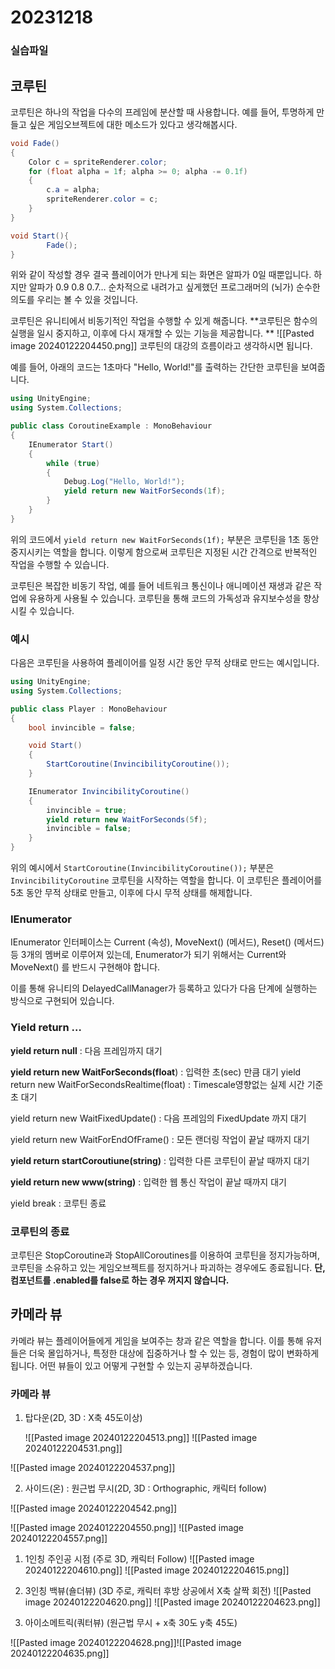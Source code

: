 # 20231218

### 실습파일

## 코루틴

코루틴은 하나의 작업을 다수의 프레임에 분산할 때 사용합니다. 예를 들어, 투명하게 만들고 싶은 게임오브젝트에 대한 메소드가 있다고 생각해봅시다.

```csharp
void Fade()
{
    Color c = spriteRenderer.color;
    for (float alpha = 1f; alpha >= 0; alpha -= 0.1f)
    {
        c.a = alpha;
        spriteRenderer.color = c;
    }
}

void Start(){
		Fade();
}
```

위와 같이 작성할 경우 결국 플레이어가 만나게 되는 화면은 알파가 0일 때뿐입니다. 하지만 알파가 0.9 0.8 0.7… 순차적으로 내려가고 싶게했던 프로그래머의 (뇌가) 순수한 의도를 우리는 볼 수 있을 것입니다.

코루틴은 유니티에서 비동기적인 작업을 수행할 수 있게 해줍니다. **코루틴은 함수의 실행을 일시 중지하고, 이후에 다시 재개할 수 있는 기능을 제공합니다.
**
![[Pasted image 20240122204450.png]]
코루틴의 대강의 흐름이라고 생각하시면 됩니다.

예를 들어, 아래의 코드는 1초마다 "Hello, World!"를 출력하는 간단한 코루틴을 보여줍니다.

```csharp
using UnityEngine;
using System.Collections;

public class CoroutineExample : MonoBehaviour
{
    IEnumerator Start()
    {
        while (true)
        {
            Debug.Log("Hello, World!");
            yield return new WaitForSeconds(1f); 
        }
    }
}

```

위의 코드에서 `yield return new WaitForSeconds(1f);` 부분은 코루틴을 1초 동안 중지시키는 역할을 합니다. 이렇게 함으로써 코루틴은 지정된 시간 간격으로 반복적인 작업을 수행할 수 있습니다.

코루틴은 복잡한 비동기 작업, 예를 들어 네트워크 통신이나 애니메이션 재생과 같은 작업에 유용하게 사용될 수 있습니다. 코루틴을 통해 코드의 가독성과 유지보수성을 향상시킬 수 있습니다.

### 예시

다음은 코루틴을 사용하여 플레이어를 일정 시간 동안 무적 상태로 만드는 예시입니다.

```csharp
using UnityEngine;
using System.Collections;

public class Player : MonoBehaviour
{
    bool invincible = false;

    void Start()
    {
        StartCoroutine(InvincibilityCoroutine());
    }

    IEnumerator InvincibilityCoroutine()
    {
        invincible = true;
        yield return new WaitForSeconds(5f);
        invincible = false;
    }
}

```

위의 예시에서 `StartCoroutine(InvincibilityCoroutine());` 부분은 `InvincibilityCoroutine` 코루틴을 시작하는 역할을 합니다. 이 코루틴은 플레이어를 5초 동안 무적 상태로 만들고, 이후에 다시 무적 상태를 해제합니다.

### IEnumerator

IEnumerator 인터페이스는 Current (속성), MoveNext() (메서드), Reset() (메서드) 등 3개의 멤버로 이루어져 있는데, Enumerator가 되기 위해서는 Current와 MoveNext() 를 반드시 구현해야 합니다.

이를 통해 유니티의 DelayedCallManager가 등록하고 있다가 다음 단계에 실행하는 방식으로 구현되어 있습니다.

### Yield return …

**yield return null** : 다음 프레임까지 대기

**yield return new WaitForSeconds(float**) : 입력한 초(sec) 만큼 대기 yield return new WaitForSecondsRealtime(float) : Timescale영향없는 실제 시간 기준 초 대기

yield return new WaitFixedUpdate() : 다음 프레임의 FixedUpdate 까지 대기

yield return new WaitForEndOfFrame() : 모든 랜더링 작업이 끝날 때까지 대기

**yield return startCoroutiune(string)** : 입력한 다른 코루틴이 끝날 때까지 대기

**yield return new www(string)** : 입력한 웹 통신 작업이 끝날 때까지 대기

yield break : 코루틴 종료

### 코루틴의 종료

코루틴은 StopCoroutine과 StopAllCoroutines를 이용하여 코루틴을 정지가능하며, 코루틴을 소유하고 있는 게임오브젝트를 정지하거나 파괴하는 경우에도 종료됩니다. **단, 컴포넌트를 .enabled를 false로 하는 경우 꺼지지 않습니다.**

## 카메라 뷰

카메라 뷰는 플레이어들에게 게임을 보여주는 창과 같은 역할을 합니다. 이를 통해 유저들은 더욱 몰입하거나, 특정한 대상에 집중하거나 할 수 있는 등, 경험이 많이 변화하게 됩니다. 어떤 뷰들이 있고 어떻게 구현할 수 있는지 공부하겠습니다.

### 카메라 뷰

1. 탑다운(2D, 3D : X축 45도이상)
    
    ![[Pasted image 20240122204513.png]]
![[Pasted image 20240122204531.png]]
    
![[Pasted image 20240122204537.png]]
    
2. 사이드(온) : 원근법 무시(2D, 3D : Orthographic, 캐릭터 follow)
    
  ![[Pasted image 20240122204542.png]]

![[Pasted image 20240122204550.png]]
![[Pasted image 20240122204557.png]]

1. 1인칭 주인공 시점 (주로 3D, 캐릭터 Follow)
    ![[Pasted image 20240122204610.png]]
   ![[Pasted image 20240122204615.png]]
    
4. 3인칭 백뷰(숄더뷰) (3D 주로, 캐릭터 후방 상공에서 X축 살짝 회전)
    ![[Pasted image 20240122204620.png]]
![[Pasted image 20240122204623.png]]
    
5. 아이소메트릭(쿼터뷰) (원근법 무시 + x축 30도 y축 45도)
    
![[Pasted image 20240122204628.png]]![[Pasted image 20240122204635.png]]